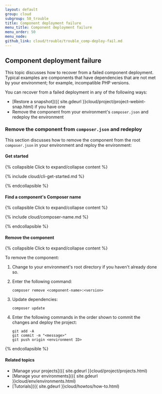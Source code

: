 ```yaml
---
layout: default
group: cloud
subgroup: 50_trouble
title: Component deployment failure
menu_title: Component deployment failure
menu_order: 50
menu_node: 
github_link: cloud/trouble/trouble_comp-deploy-fail.md
---
```


## Component deployment failure
This topic discusses how to recover from a failed component deployment. Typical examples are components that have dependencies that are not met by your environment; for example, incompatible PHP versions.

You can recover from a failed deployment in any of the following ways:

*   [Restore a snapshot]({{ site.gdeurl }}cloud/project/project-webint-snap.html) if you have one
*   Remove the component from your environment's `composer.json` and redeploy the environment

### Remove the component from `composer.json` and redeploy
This section discusses how to remove the component from the root `composer.json` in your environment and reploy the environment:

#### Get started

{% collapsible Click to expand/collapse content %}

{% include cloud/cli-get-started.md %}

{% endcollapsible %}

#### Find a component's Composer name

{% collapsible Click to expand/collapse content %}

{% include cloud/composer-name.md %}

{% endcollapsible %}

#### Remove the component

{% collapsible Click to expand/collapse content %}

To remove the component:

1.  Change to your environment's root directory if you haven't already done so.
3.  Enter the following command:

        composer remove <component-name>:<version>
4.  Update dependencies:

        composer update
8.  Enter the following commands in the order shown to commit the changes and deploy the project:

        git add -A
        git commit -m "<message>"
        git push origin <environment ID>

{% endcollapsible %}

#### Related topics
*	[Manage your projects]({{ site.gdeurl }}cloud/project/projects.html)
*	[Manage your environments]({{ site.gdeurl }}cloud/env/environments.html)
*	[Tutorials]({{ site.gdeurl }}cloud/howtos/how-to.html)

